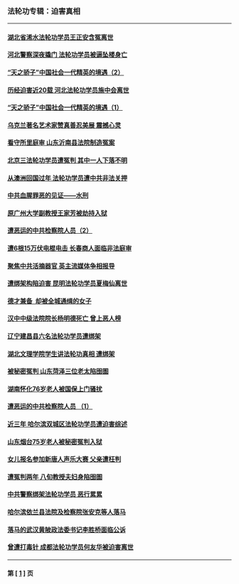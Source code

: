 ### 法轮功专辑：迫害真相
---
#### [湖北省浠水法轮功学员王正安含冤离世](../../pages/nf4379/n11179673.md) 
#### [河北警察深夜撬门 法轮功学员被逼坠楼身亡](../../pages/nf4379/n11181516.md) 
#### [“天之骄子”中国社会一代精英的境遇（2）](../../pages/nf4379/n11173838.md) 
#### [历经迫害近20载 河北法轮功学员施中会离世](../../pages/nf4379/n11179330.md) 
#### [“天之骄子”中国社会一代精英的境遇（1）](../../pages/nf4379/n11171939.md) 
#### [乌克兰著名艺术家赞真善忍美展 震撼心灵](../../pages/nf4379/n11173368.md) 
#### [看守所里庭审 山东沂南县法院制造冤案](../../pages/nf4379/n11171813.md) 
#### [北京三法轮功学员遭冤判 其中一人下落不明](../../pages/nf4379/n11169087.md) 
#### [从澳洲回国过年 法轮功学员遭中共非法关押](../../pages/nf4379/n11171628.md) 
#### [中共血腥罪恶的见证——水刑](../../pages/nf4379/n11103224.md) 
#### [原广州大学副教授王家芳被劫持入狱](../../pages/nf4379/n11167406.md) 
#### [遭恶运的中共检察院人员（2）](../../pages/nf4379/n11155819.md) 
#### [遭6根15万伏电棍电击 长春商人面临非法庭审](../../pages/nf4379/n11165640.md) 
#### [聚焦中共活摘器官 英主流媒体争相报导](../../pages/nf4379/n11162842.md) 
#### [遭绑架构陷迫害 昆明法轮功学员夏梅仙离世](../../pages/nf4379/n11160128.md) 
#### [德才兼备  却被全城通缉的女子](../../pages/nf4379/n11161232.md) 
#### [汉中中级法院院长杨明德死亡 曾上恶人榜](../../pages/nf4379/n11158292.md) 
#### [辽宁建昌县六名法轮功学员遭绑架](../../pages/nf4379/n11158161.md) 
#### [湖北文理学院学生讲法轮功真相 遭绑架](../../pages/nf4379/n11157659.md) 
#### [被秘密冤判 山东菏泽三位老太陷囹圄](../../pages/nf4379/n11155656.md) 
#### [湖南怀化76岁老人被国保上门骚扰](../../pages/nf4379/n11153338.md) 
#### [遭恶运的中共检察院人员 （1）](../../pages/nf4379/n11152763.md) 
#### [近三年 哈尔滨双城区法轮功学员遭迫害综述](../../pages/nf4379/n11151453.md) 
#### [山东烟台75岁老人被秘密冤判入狱](../../pages/nf4379/n11149276.md) 
#### [女儿报名参加新唐人声乐大赛 父亲遭枉判](../../pages/nf4379/n11146503.md) 
#### [遭冤判两年 八旬教授夫妇身陷囹圄](../../pages/nf4379/n11146229.md) 
#### [中共警察绑架法轮功学员 恶行累累](../../pages/nf4379/n11141724.md) 
#### [哈尔滨依兰县法院及检察院张安克等人落马](../../pages/nf4379/n11139252.md) 
#### [落马的武汉黄陂政法委书记李胜桥面临公诉](../../pages/nf4379/n11138977.md) 
#### [曾遭打毒针 成都法轮功学员何友华被迫害离世](../../pages/nf4379/n11136687.md) 

---
#### 第 [ [1](./1.md) ] 页
